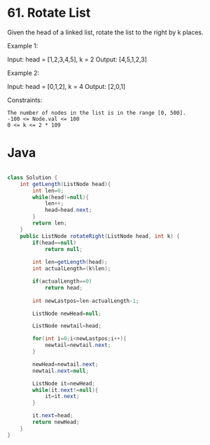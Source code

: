# 61. Rotate List

Given the head of a linked list, rotate the list to the right by k places.

 
Example 1:

Input: head = [1,2,3,4,5], k = 2
Output: [4,5,1,2,3]

Example 2:

Input: head = [0,1,2], k = 4
Output: [2,0,1]

Constraints:

    The number of nodes in the list is in the range [0, 500].
    -100 <= Node.val <= 100
    0 <= k <= 2 * 109


# Java
```java

class Solution {
    int getLength(ListNode head){
        int len=0;
        while(head!=null){
            len++;
            head=head.next;
        }
        return len;
    }
    public ListNode rotateRight(ListNode head, int k) {
        if(head==null)
            return null;
        
        int len=getLength(head);
        int actualLength=(k%len);

        if(actualLength==0)
            return head;
        
        int newLastpos=len-actualLength-1;

        ListNode newHead=null;

        ListNode newtail=head;

        for(int i=0;i<newLastpos;i++){
            newtail=newtail.next;
        }

        newHead=newtail.next;
        newtail.next=null;

        ListNode it=newHead;
        while(it.next!=null){
            it=it.next;
        }

        it.next=head;
        return newHead;
    }
}
```
